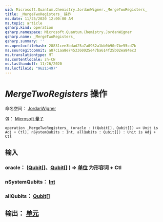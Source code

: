 ```yaml
---
uid: Microsoft.Quantum.Chemistry.JordanWigner._MergeTwoRegisters_
title: _MergeTwoRegisters_ 操作
ms.date: 11/25/2020 12:00:00 AM
ms.topic: article
qsharp.kind: operation
qsharp.namespace: Microsoft.Quantum.Chemistry.JordanWigner
qsharp.name: _MergeTwoRegisters_
qsharp.summary: ''
ms.openlocfilehash: 28831cee3bdad25a7a0932a1bb0b90e7be55cd7b
ms.sourcegitcommit: a87c1aa8e7453360025e47ba614f25b02ea84ec3
ms.translationtype: MT
ms.contentlocale: zh-CN
ms.lasthandoff: 11/26/2020
ms.locfileid: "96215497"
---
```

# <a name="_mergetworegisters_-operation"></a>_MergeTwoRegisters_ 操作

命名空间： [JordanWigner](xref:Microsoft.Quantum.Chemistry.JordanWigner)

包： [Microsoft 量子](https://nuget.org/packages/Microsoft.Quantum.Chemistry)




```qsharp
operation _MergeTwoRegisters_ (oracle : ((Qubit[], Qubit[]) => Unit is Adj + Ctl), nSystemQubits : Int, allQubits : Qubit[]) : Unit is Adj + Ctl
```


## <a name="input"></a>输入

### <a name="oracle--qubitqubit--unit--is-adj--ctl"></a>oracle： ([Qubit](xref:microsoft.quantum.lang-ref.qubit)[]、[Qubit](xref:microsoft.quantum.lang-ref.qubit)[] ) => [单位](xref:microsoft.quantum.lang-ref.unit)  为形容词 + Ctl




### <a name="nsystemqubits--int"></a>nSystemQubits： [Int](xref:microsoft.quantum.lang-ref.int)




### <a name="allqubits--qubit"></a>allQubits： [Qubit](xref:microsoft.quantum.lang-ref.qubit)[]





## <a name="output--unit"></a>输出： [单元](xref:microsoft.quantum.lang-ref.unit)

